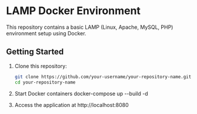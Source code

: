 # LAMP Docker Environment

This repository contains a basic LAMP (Linux, Apache, MySQL, PHP) environment setup using Docker.

## Getting Started

1. Clone this repository:

   ```bash
   git clone https://github.com/your-username/your-repository-name.git
   cd your-repository-name


2. Start Docker containers
docker-compose up --build -d

3. Access the application at http://localhost:8080
